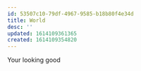 ```yaml
---
id: 53507c10-79df-4967-9585-b18b80f4e34d
title: World
desc: ''
updated: 1614109361365
created: 1614109354820
---
```


Your looking good